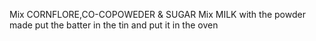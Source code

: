 Mix CORNFLORE,CO-COPOWEDER & SUGAR
Mix MILK with the powder made 
put the batter in the tin and put it in the oven